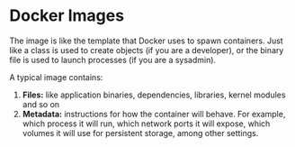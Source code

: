# Docker Images

The image is like the template that Docker uses to spawn containers. Just like a class is used to create objects (if you are a developer), or the binary file is used to launch processes (if you are a sysadmin).

A typical image contains:

1. **Files:** like application binaries, dependencies, libraries, kernel modules and so on
1. **Metadata:** instructions for how the container will behave. For example, which process it will run, which network ports it will expose, which volumes it will use for persistent storage, among other settings.